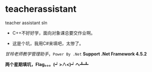 # teacherassistant
teacher assistant sln
- C++不好好学，面向对象课总要交作业啊。

- 这是个坑，我用C#来填吧，太惨了。

*甘玲老师教学管理助手*，`Power By .Net`
**Support .Net Framework 4.5.2**


















**两个星期填坑，Flag。。。(┙>∧<)┙へ┻┻**
